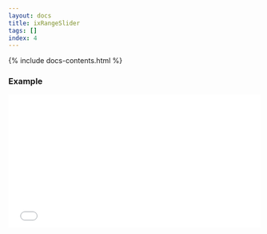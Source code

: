 ```yaml
---
layout: docs
title: ixRangeSlider
tags: []
index: 4
---
```


{% include docs-contents.html %}

### Example
<iframe allowfullscreen="true" allowtransparency="true" frameborder="no" height="266" scrolling="no" src="//codepen.io/blaxk/embed/xVRRwP/?height=266&amp;theme-id=0&amp;default-tab=result" style="width: 100%;"></iframe>